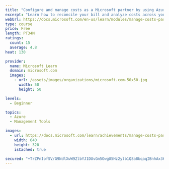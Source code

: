 ```yaml
---
title: "Configure and manage costs as a Microsoft partner by using Azure Cost Management"
excerpt: "Learn how to reconcile your bill and analyze costs across your customers and resources by using Azure Cost Management as a partner."
webUrl: https://docs.microsoft.com/en-us/learn/modules/manage-costs-partner-cost-management/
type: course
price: Free
length: PT34M
ratings:
  count: 15
  average: 4.8
heat: 130

provider:
  name: Microsoft Learn
  domain: microsoft.com
  images:
    - url: /assets/images/organizations/microsoft.com-50x50.jpg
      width: 50
      height: 50

levels:
  - Beginner

topics:
  - Azure
  - Management Tools

images:
  - url: https://docs.microsoft.com/learn/achievements/manage-costs-partner-cost-management-social.png
    width: 640
    height: 320
    isCached: true

secured: "+TrZPnIofSV/G9NdlXwW9ZlbYJ1DUvGm5OwgU5Hz2ylb1Q8a8bqaqIBnhAx36VmfErv1I5YO/gbD39zr7ezfhaNDHvXqTQ60HfX04lawmriRFcBlsAunv/LVBvSnuAtvF4w0exivlE1A3Fml7GZVbYOKDyenSoyfUp5bNLE40x+AFxRpu/EsPGpoFzXGXcufs1nqqSDgJZZwICnOZYyGbun2cgiQHY2H3sN1faTqOY/AR4O3N8AQUtVt29M6eytXnyQHSCqMmdiBUFXATWkj3fdF1YlKCBj+9EmV/JEo0MU8oDXIwXq0iMt4q/ZIcRIm1JtNV5xzY76CjyPWsFFeEjIJqwdc+hd/RkQ1OmCXzLfFFcvFjMRrZPJLQX5W+6vCjXl2SjK35AK+W6PGsaswBO2vgqqvZSXmOWiwHGurEZA=;bMOUeaHSMmV1WmCnfWR+Pg=="
---
```


